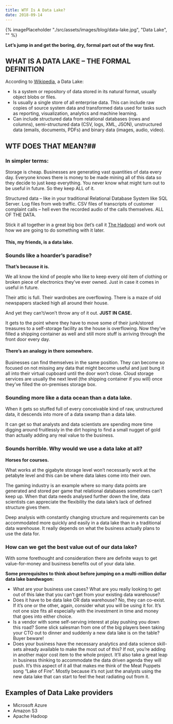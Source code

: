 ```yaml
---
title: WTF Is A Data Lake?
date: 2018-09-14
---
```

{% imagePlaceholder "./src/assets/images/blog/data-lake.jpg", "Data Lake", "" %}

**Let’s jump in and get the boring, dry, formal part out of the way first.**

## WHAT IS A DATA LAKE &#8211; THE FORMAL DEFINITION

According to [Wikipedia](https://en.wikipedia.org/wiki/Data_lake), a Data Lake:

  * Is a system or repository of data stored in its natural format, usually object blobs or files.
  * Is usually a single store of all enterprise data. This can include raw copies of source system data and transformed data used for tasks such as reporting, visualization, analytics and machine learning.
  * Can include structured data from relational databases (rows and columns), semi-structured data (CSV, logs, XML, JSON), unstructured data (emails, documents, PDFs) and binary data (images, audio, video).

## WTF DOES THAT MEAN?##

### In simpler terms:

Storage is cheap. Businesses are generating vast quantities of data every day. Everyone knows there is money to be made mining all of this data so they decide to just keep everything. You never know what might turn out to be useful in future. So they keep ALL of it.

Structured data &#8211; like in your traditional Relational Database System like SQL Server. Log files from web traffic. CSV files of transcripts of customer complaint calls &#8211; hell even the recorded audio of the calls themselves. ALL OF THE DATA.

Stick it all together in a great big box (let’s call it [The Hadoop](/articles/shiny-new-objects-and-boardroom-buzzword-bingo)) and work out how we are going to do something with it later.

#### This, my friends, is a data lake.

### Sounds like a hoarder’s paradise?

**That’s because it is.**

We all know the kind of people who like to keep every old item of clothing or broken piece of electronics they’ve ever owned. Just in case it comes in useful in future.

Their attic is full. Their wardrobes are overflowing. There is a maze of old newspapers stacked high all around their house.

And yet they can’t/won’t throw any of it out. **JUST IN CASE.**

It gets to the point where they have to move some of their junk/stored treasures to a self-storage facility as the house is overflowing. Now they’ve filled a shipping container as well and still more stuff is arriving through the front door every day.

#### There’s an analogy in there somewhere.

Businesses can find themselves in the same position. They can become so focused on not missing any data that might become useful and just bung it all into their virtual cupboard until the door won’t close. Cloud storage services are usually the next level (the shipping container if you will) once they’ve filled the on-premises storage box.

### Sounding more like a data ocean than a data lake.

When it gets so stuffed full of every conceivable kind of raw, unstructured data, it descends into more of a data swamp than a data lake.

It can get so that analysts and data scientists are spending more time digging around fruitlessly in the dirt hoping to find a small nugget of gold than actually adding any real value to the business.

### Sounds horrible. Why would we use a data lake at all?

**Horses for courses.**

What works at the gigabyte storage level won’t necessarily work at the petabyte level and this can be where data lakes come into their own.

The gaming industry is an example where so many data points are generated and stored per game that relational databases sometimes can’t keep up. When that data needs analysed further down the line, data scientists can appreciate the flexibility the data lake’s lack of defined structure gives them.

Deep analysis with constantly changing structure and requirements can be accommodated more quickly and easily in a data lake than in a traditional data warehouse. It really depends on what the business actually plans to use the data for.

### How can we get the best value out of our data lake?

With some forethought and consideration there are definite ways to get value-for-money and business benefits out of your data lake.

**Some prerequisites to think about before jumping on a multi-million dollar data lake bandwagon:**

  * What are your business use cases? What are you really looking to get out of this lake that you can’t get from your existing data warehouse?
  * Does it have to be data lake OR data warehouse? No, they can co-exist. If it’s one or the other, again, consider what you will be using it for. It’s not one size fits all especially with the investment in time and money that goes into either choice.
  * Is a vendor with some self-serving interest at play pushing you down this road? Some slick salesman from one of the big players been taking your CTO out to dinner and suddenly a new data lake is on the table? Buyer beware!
  * Does your business have the necessary analytics and data science skill-sets already available to make the most out of this? If not, you’re adding in another major cost item to the whole project. It&#8217;ll also take a great leap in business thinking to accommodate the data driven agenda they will push. It’s this aspect of it all that makes me think of the Meat Puppets song &#8220;Lake of Fire&#8221;. Mostly because it’s not just the analysts using the new data lake that can start to feel the heat radiating out from it.

## Examples of Data Lake providers

  - Microsoft Azure
  - Amazon S3
  - Apache Hadoop